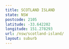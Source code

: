 ```yaml
---
title: SCOTLAND ISLAND
state: NSW
postcode: 2105
latitude: -33.642202
longitude: 151.278293
url: /nsw/scotland-island/
layout: suburb
---
```

